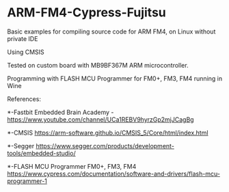 # ARM-FM4-Cypress-Fujitsu

Basic examples for compiling source code for ARM FM4, on Linux without private IDE

Using CMSIS

Tested on custom board with MB9BF367M ARM microcontroller.

Programming with FLASH MCU Programmer for FM0+, FM3, FM4 running in Wine 

References:

*-Fastbit Embedded Brain Academy - https://www.youtube.com/channel/UCa1REBV9hyrzGp2mjJCagBg

*-CMSIS https://arm-software.github.io/CMSIS_5/Core/html/index.html

*-Segger https://www.segger.com/products/development-tools/embedded-studio/

*-FLASH MCU Programmer FM0+, FM3, FM4 https://www.cypress.com/documentation/software-and-drivers/flash-mcu-programmer-1
